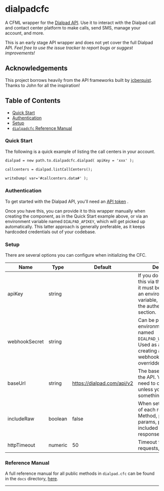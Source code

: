 # dialpadcfc

A CFML wrapper for the [Dialpad API](https://developers.dialpad.com/reference/). Use it to interact with the Dialpad call and contact center platform to make calls, send SMS, manage your account, and more.

This is an early stage API wrapper and does not yet cover the full Dialpad API. *Feel free to use the issue tracker to report bugs or suggest improvements!*

## Acknowledgements

This project borrows heavily from the API frameworks built by [jcberquist](https://github.com/jcberquist). Thanks to John for all the inspiration!

## Table of Contents

- [Quick Start](#quick-start)
- [Authentication](#authentication)
- [Setup](#setup)
- [`dialpadcfc` Reference Manual](#reference-manual)

### Quick Start

The following is a quick example of listing the call centers in your account.

```cfc
dialpad = new path.to.dialpadcfc.dialpad( apiKey = 'xxx' );

callcenters = dialpad.listCallCenters();

writeDump( var='#callcenters.data#' );
```

### Authentication

To get started with the Dialpad API, you'll need an [API token](https://developers.dialpad.com/docs/authentication-basics) .

Once you have this, you can provide it to this wrapper manually when creating the component, as in the Quick Start example above, or via an environment variable named `DIALPAD_APIKEY`, which will get picked up automatically. This latter approach is generally preferable, as it keeps hardcoded credentials out of your codebase.

### Setup

There are several options you can configure when initializing the CFC.

| Name          | Type    | Default                    | Description                                                                                                                                 |
| ------------- | ------- | -------------------------- | ------------------------------------------------------------------------------------------------------------------------------------------- |
| apiKey        | string  |                            | If you do not provide this via the init method, it must be provided as an environment variable, as explained in the authentication section. |
| webhookSecret | string  |                            | Can be provided via an environment variable named `DIALPAD_WEBHOOK_SECRET`. Used as a default for creating and decoding webhooks, but can be overridden. |
| baseUrl       | string  | https://dialpad.com/api/v2 | The base endpoint for the API. You shouldn't need to change this, unless you're testing something.                                          |
| includeRaw    | boolean | false                      | When set to true, details of each request (HTTP Method, path, query params, payload) will be included in the response struct.               |
| httpTimeout   | numeric | 50                         | Timeout for http requests, in seconds.                                                                                                      |

### Reference Manual

A full reference manual for all public methods in `dialpad.cfc`  can be found in the `docs` directory, [here](https://github.com/mjclemente/dialpadcfc/blob/main/docs/dialpad.md).

---
